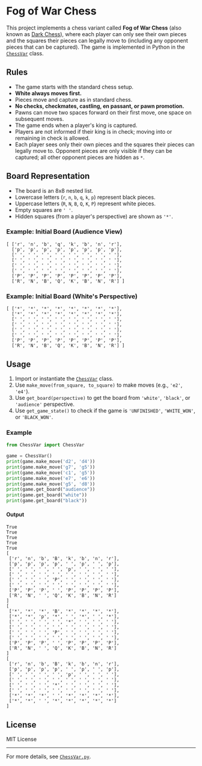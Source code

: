 # Fog of War Chess

This project implements a chess variant called **Fog of War Chess** (also known as [Dark Chess](https://en.wikipedia.org/wiki/Dark_chess)), where each player can only see their own pieces and the squares their pieces can legally move to (including any opponent pieces that can be captured). The game is implemented in Python in the [`ChessVar`](ChessVar.py) class.

## Rules

- The game starts with the standard chess setup.
- **White always moves first.**
- Pieces move and capture as in standard chess.
- **No checks, checkmates, castling, en passant, or pawn promotion.**
- Pawns can move two spaces forward on their first move, one space on subsequent moves.
- The game ends when a player's king is captured.
- Players are not informed if their king is in check; moving into or remaining in check is allowed.
- Each player sees only their own pieces and the squares their pieces can legally move to. Opponent pieces are only visible if they can be captured; all other opponent pieces are hidden as `*`.

## Board Representation

- The board is an 8x8 nested list.
- Lowercase letters (`r`, `n`, `b`, `q`, `k`, `p`) represent black pieces.
- Uppercase letters (`R`, `N`, `B`, `Q`, `K`, `P`) represent white pieces.
- Empty squares are `' '`.
- Hidden squares (from a player's perspective) are shown as `'*'`.

### Example: Initial Board (Audience View)

```
[ ['r', 'n', 'b', 'q', 'k', 'b', 'n', 'r'],
  ['p', 'p', 'p', 'p', 'p', 'p', 'p', 'p'],
  [' ', ' ', ' ', ' ', ' ', ' ', ' ', ' '],
  [' ', ' ', ' ', ' ', ' ', ' ', ' ', ' '],
  [' ', ' ', ' ', ' ', ' ', ' ', ' ', ' '],
  [' ', ' ', ' ', ' ', ' ', ' ', ' ', ' '],
  ['P', 'P', 'P', 'P', 'P', 'P', 'P', 'P'],
  ['R', 'N', 'B', 'Q', 'K', 'B', 'N', 'R'] ]
```

### Example: Initial Board (White's Perspective)

```
[ ['*', '*', '*', '*', '*', '*', '*', '*'],
  ['*', '*', '*', '*', '*', '*', '*', '*'],
  [' ', ' ', ' ', ' ', ' ', ' ', ' ', ' '],
  [' ', ' ', ' ', ' ', ' ', ' ', ' ', ' '],
  [' ', ' ', ' ', ' ', ' ', ' ', ' ', ' '],
  [' ', ' ', ' ', ' ', ' ', ' ', ' ', ' '],
  ['P', 'P', 'P', 'P', 'P', 'P', 'P', 'P'],
  ['R', 'N', 'B', 'Q', 'K', 'B', 'N', 'R'] ]
```

## Usage

1. Import or instantiate the [`ChessVar`](ChessVar.py) class.
2. Use `make_move(from_square, to_square)` to make moves (e.g., `'e2'`, `'e4'`).
3. Use `get_board(perspective)` to get the board from `'white'`, `'black'`, or `'audience'` perspective.
4. Use `get_game_state()` to check if the game is `'UNFINISHED'`, `'WHITE_WON'`, or `'BLACK_WON'`.

### Example

```python
from ChessVar import ChessVar

game = ChessVar()
print(game.make_move('d2', 'd4'))
print(game.make_move('g7', 'g5'))
print(game.make_move('c1', 'g5'))
print(game.make_move('e7', 'e6'))
print(game.make_move('g5', 'd8'))
print(game.get_board("audience"))
print(game.get_board("white"))
print(game.get_board("black"))
```

#### Output

```
True
True
True
True
True
[
 ['r', 'n', 'b', 'B', 'k', 'b', 'n', 'r'],
 ['p', 'p', 'p', 'p', ' ', 'p', ' ', 'p'],
 [' ', ' ', ' ', ' ', 'p', ' ', ' ', ' '],
 [' ', ' ', ' ', ' ', ' ', ' ', ' ', ' '],
 [' ', ' ', ' ', 'P', ' ', ' ', ' ', ' '],
 [' ', ' ', ' ', ' ', ' ', ' ', ' ', ' '],
 ['P', 'P', 'P', ' ', 'P', 'P', 'P', 'P'],
 ['R', 'N', ' ', 'Q', 'K', 'B', 'N', 'R']
]
[
 ['*', '*', '*', 'B', '*', '*', '*', '*'],
 ['*', '*', 'p', '*', ' ', '*', ' ', '*'],
 [' ', ' ', ' ', ' ', '*', ' ', ' ', ' '],
 [' ', ' ', ' ', ' ', ' ', ' ', ' ', ' '],
 [' ', ' ', ' ', 'P', ' ', ' ', ' ', ' '],
 [' ', ' ', ' ', ' ', ' ', ' ', ' ', ' '],
 ['P', 'P', 'P', ' ', 'P', 'P', 'P', 'P'],
 ['R', 'N', ' ', 'Q', 'K', 'B', 'N', 'R']
]
[
 ['r', 'n', 'b', 'B', 'k', 'b', 'n', 'r'],
 ['p', 'p', 'p', 'p', ' ', 'p', ' ', 'p'],
 [' ', ' ', ' ', ' ', 'p', ' ', ' ', ' '],
 [' ', ' ', ' ', ' ', ' ', ' ', ' ', ' '],
 [' ', ' ', ' ', '*', ' ', ' ', ' ', ' '],
 [' ', ' ', ' ', ' ', ' ', ' ', ' ', ' '],
 ['*', '*', '*', ' ', '*', '*', '*', '*'],
 ['*', '*', ' ', '*', '*', '*', '*', '*']
]
```

## License

MIT License

---

For more details, see [`ChessVar.py`](ChessVar.py).



